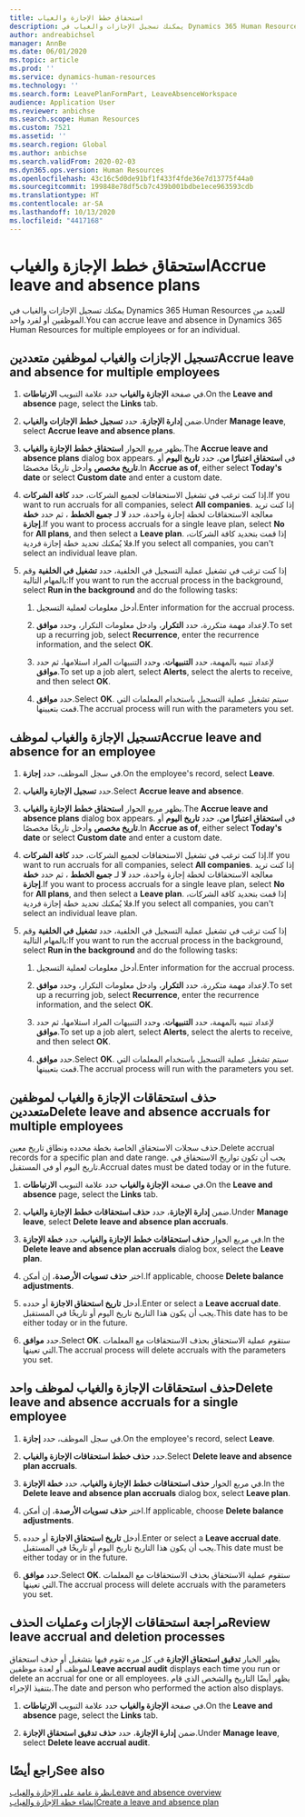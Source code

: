 ```yaml
---
title: استحقاق خطط الإجازة والغياب
description: يمكنك تسجيل الإجازات والغياب في Dynamics 365 Human Resources للعديد من الموظفين أو لفرد واحد.
author: andreabichsel
manager: AnnBe
ms.date: 06/01/2020
ms.topic: article
ms.prod: ''
ms.service: dynamics-human-resources
ms.technology: ''
ms.search.form: LeavePlanFormPart, LeaveAbsenceWorkspace
audience: Application User
ms.reviewer: anbichse
ms.search.scope: Human Resources
ms.custom: 7521
ms.assetid: ''
ms.search.region: Global
ms.author: anbichse
ms.search.validFrom: 2020-02-03
ms.dyn365.ops.version: Human Resources
ms.openlocfilehash: 43c16c5d0de91bf1f433f4fde36e7d13775f44a0
ms.sourcegitcommit: 199848e78df5cb7c439b001bdbe1ece963593cdb
ms.translationtype: HT
ms.contentlocale: ar-SA
ms.lasthandoff: 10/13/2020
ms.locfileid: "4417168"
---
```

# <a name="accrue-leave-and-absence-plans"></a><span data-ttu-id="940ae-103">استحقاق خطط الإجازة والغياب</span><span class="sxs-lookup"><span data-stu-id="940ae-103">Accrue leave and absence plans</span></span>

<span data-ttu-id="940ae-104">يمكنك تسجيل الإجازات والغياب في Dynamics 365 Human Resources للعديد من الموظفين أو لفرد واحد.</span><span class="sxs-lookup"><span data-stu-id="940ae-104">You can accrue leave and absence in Dynamics 365 Human Resources for multiple employees or for an individual.</span></span>

## <a name="accrue-leave-and-absence-for-multiple-employees"></a><span data-ttu-id="940ae-105">تسجيل الإجازات والغياب لموظفين متعددين</span><span class="sxs-lookup"><span data-stu-id="940ae-105">Accrue leave and absence for multiple employees</span></span>

1. <span data-ttu-id="940ae-106">في صفحة **‏‫الإجازة والغياب‬** حدد علامة التبويب **الارتباطات**.</span><span class="sxs-lookup"><span data-stu-id="940ae-106">On the **Leave and absence** page, select the **Links** tab.</span></span>

2. <span data-ttu-id="940ae-107">ضمن **إدارة الإجازة**، حدد **تسجيل خطط الإجازات والغياب**.</span><span class="sxs-lookup"><span data-stu-id="940ae-107">Under **Manage leave**, select **Accrue leave and absence plans**.</span></span>

3. <span data-ttu-id="940ae-108">يظهر مربع الحوار **استحقاق خطط الإجازة والغياب‬**.</span><span class="sxs-lookup"><span data-stu-id="940ae-108">The **Accrue leave and absence plans** dialog box appears.</span></span> <span data-ttu-id="940ae-109">في **استحقاق اعتبارًا من**، حدد **تاريخ اليوم** أو **تاريخ مخصص** وأدخل تاريخًا مخصصًا.</span><span class="sxs-lookup"><span data-stu-id="940ae-109">In **Accrue as of**, either select **Today's date** or select **Custom date** and enter a custom date.</span></span>

4. <span data-ttu-id="940ae-110">إذا كنت ترغب في تشغيل الاستحقاقات لجميع الشركات، حدد **كافة الشركات**.</span><span class="sxs-lookup"><span data-stu-id="940ae-110">If you want to run accruals for all companies, select **All companies**.</span></span> <span data-ttu-id="940ae-111">إذا كنت تريد معالجة الاستحقاقات لخطة إجازة واحدة، حدد **لا** لـ **جميع الخطط** ، ثم حدد **خطة إجازة**.</span><span class="sxs-lookup"><span data-stu-id="940ae-111">If you want to process accruals for a single leave plan, select **No** for **All plans**, and then select a **Leave plan**.</span></span> <span data-ttu-id="940ae-112">إذا قمت بتحديد كافة الشركات، فلا يُمكنك تحديد خطة إجازة فردية.</span><span class="sxs-lookup"><span data-stu-id="940ae-112">If you select all companies, you can't select an individual leave plan.</span></span> 

5. <span data-ttu-id="940ae-113">إذا كنت ترغب في تشغيل عملية التسجيل في الخلفية، حدد **تشغيل في الخلفية** وقم بالمهام التالية:</span><span class="sxs-lookup"><span data-stu-id="940ae-113">If you want to run the accrual process in the background, select **Run in the background** and do the following tasks:</span></span>

   1. <span data-ttu-id="940ae-114">أدخل معلومات لعملية التسجيل.</span><span class="sxs-lookup"><span data-stu-id="940ae-114">Enter information for the accrual process.</span></span>

   2. <span data-ttu-id="940ae-115">لإعداد مهمة متكررة، حدد **التكرار**، وادخل معلومات التكرار، وحدد **موافق**.</span><span class="sxs-lookup"><span data-stu-id="940ae-115">To set up a recurring job, select **Recurrence**, enter the recurrence information, and the select **OK**.</span></span>

   3. <span data-ttu-id="940ae-116">لإعداد تنبيه بالمهمة، حدد **التنبيهات**، وحدد التنبيهات المراد استلامها، ثم حدد **موافق**.</span><span class="sxs-lookup"><span data-stu-id="940ae-116">To set up a job alert, select **Alerts**, select the alerts to receive, and then select **OK**.</span></span>

   4. <span data-ttu-id="940ae-117">حدد **موافق**.</span><span class="sxs-lookup"><span data-stu-id="940ae-117">Select **OK**.</span></span> <span data-ttu-id="940ae-118">سيتم تشغيل عملية التسجيل باستخدام المعلمات التي قمت بتعيينها.</span><span class="sxs-lookup"><span data-stu-id="940ae-118">The accrual process will run with the parameters you set.</span></span>

## <a name="accrue-leave-and-absence-for-an-employee"></a><span data-ttu-id="940ae-119">تسجيل الإجازة والغياب لموظف</span><span class="sxs-lookup"><span data-stu-id="940ae-119">Accrue leave and absence for an employee</span></span>

1. <span data-ttu-id="940ae-120">في سجل الموظف، حدد **إجازة**.</span><span class="sxs-lookup"><span data-stu-id="940ae-120">On the employee's record, select **Leave**.</span></span>

2. <span data-ttu-id="940ae-121">حدد **تسجيل الإجازة والغياب**.</span><span class="sxs-lookup"><span data-stu-id="940ae-121">Select **Accrue leave and absence**.</span></span>

3. <span data-ttu-id="940ae-122">يظهر مربع الحوار **استحقاق خطط الإجازة والغياب‬**.</span><span class="sxs-lookup"><span data-stu-id="940ae-122">The **Accrue leave and absence plans** dialog box appears.</span></span> <span data-ttu-id="940ae-123">في **استحقاق اعتبارًا من**، حدد **تاريخ اليوم** أو **تاريخ مخصص** وأدخل تاريخًا مخصصًا.</span><span class="sxs-lookup"><span data-stu-id="940ae-123">In **Accrue as of**, either select **Today's date** or select **Custom date** and enter a custom date.</span></span>

4. <span data-ttu-id="940ae-124">إذا كنت ترغب في تشغيل الاستحقاقات لجميع الشركات، حدد **كافة الشركات**.</span><span class="sxs-lookup"><span data-stu-id="940ae-124">If you want to run accruals for all companies, select **All companies**.</span></span> <span data-ttu-id="940ae-125">إذا كنت تريد معالجة الاستحقاقات لخطة إجازة واحدة، حدد **لا** لـ **جميع الخطط** ، ثم حدد **خطة إجازة**.</span><span class="sxs-lookup"><span data-stu-id="940ae-125">If you want to process accruals for a single leave plan, select **No** for **All plans**, and then select a **Leave plan**.</span></span> <span data-ttu-id="940ae-126">إذا قمت بتحديد كافة الشركات، فلا يُمكنك تحديد خطة إجازة فردية.</span><span class="sxs-lookup"><span data-stu-id="940ae-126">If you select all companies, you can't select an individual leave plan.</span></span> 

5. <span data-ttu-id="940ae-127">إذا كنت ترغب في تشغيل عملية التسجيل في الخلفية، حدد **تشغيل في الخلفية** وقم بالمهام التالية:</span><span class="sxs-lookup"><span data-stu-id="940ae-127">If you want to run the accrual process in the background, select **Run in the background** and do the following tasks:</span></span>

   1. <span data-ttu-id="940ae-128">أدخل معلومات لعملية التسجيل.</span><span class="sxs-lookup"><span data-stu-id="940ae-128">Enter information for the accrual process.</span></span>

   2. <span data-ttu-id="940ae-129">لإعداد مهمة متكررة، حدد **التكرار**، وادخل معلومات التكرار، وحدد **موافق**.</span><span class="sxs-lookup"><span data-stu-id="940ae-129">To set up a recurring job, select **Recurrence**, enter the recurrence information, and the select **OK**.</span></span>

   3. <span data-ttu-id="940ae-130">لإعداد تنبيه بالمهمة، حدد **التنبيهات**، وحدد التنبيهات المراد استلامها، ثم حدد **موافق**.</span><span class="sxs-lookup"><span data-stu-id="940ae-130">To set up a job alert, select **Alerts**, select the alerts to receive, and then select **OK**.</span></span>

   4. <span data-ttu-id="940ae-131">حدد **موافق**.</span><span class="sxs-lookup"><span data-stu-id="940ae-131">Select **OK**.</span></span> <span data-ttu-id="940ae-132">سيتم تشغيل عملية التسجيل باستخدام المعلمات التي قمت بتعيينها.</span><span class="sxs-lookup"><span data-stu-id="940ae-132">The accrual process will run with the parameters you set.</span></span>

## <a name="delete-leave-and-absence-accruals-for-multiple-employees"></a><span data-ttu-id="940ae-133">حذف استحقاقات الإجازة والغياب لموظفين متعددين</span><span class="sxs-lookup"><span data-stu-id="940ae-133">Delete leave and absence accruals for multiple employees</span></span>

<span data-ttu-id="940ae-134">حذف سجلات الاستحقاق الخاصة بخطة محدده ونطاق تاريخ معين.</span><span class="sxs-lookup"><span data-stu-id="940ae-134">Delete accrual records for a specific plan and date range.</span></span> <span data-ttu-id="940ae-135">يجب أن تكون تواريخ الاستحقاق في تاريخ اليوم أو في المستقبل.</span><span class="sxs-lookup"><span data-stu-id="940ae-135">Accrual dates must be dated today or in the future.</span></span>

1. <span data-ttu-id="940ae-136">في صفحة **‏‫الإجازة والغياب‬** حدد علامة التبويب **الارتباطات**.</span><span class="sxs-lookup"><span data-stu-id="940ae-136">On the **Leave and absence** page, select the **Links** tab.</span></span>

2. <span data-ttu-id="940ae-137">ضمن **إدارة الإجازة**، حدد **حذف استحقاقات خطط الإجازة والغياب**.</span><span class="sxs-lookup"><span data-stu-id="940ae-137">Under **Manage leave**, select **Delete leave and absence plan accruals**.</span></span>

3. <span data-ttu-id="940ae-138">في مربع الحوار **حذف استحقاقات خطط الإجازة والغياب**، حدد **خطة الإجازة**.</span><span class="sxs-lookup"><span data-stu-id="940ae-138">In the **Delete leave and absence plan accruals** dialog box, select the **Leave plan**.</span></span> 

4. <span data-ttu-id="940ae-139">اختر **حذف تسويات الأرصدة**، إن أمكن.</span><span class="sxs-lookup"><span data-stu-id="940ae-139">If applicable, choose **Delete balance adjustments**.</span></span>

5. <span data-ttu-id="940ae-140">أدخل **تاريخ استحقاق الاجازة** أو حدده.</span><span class="sxs-lookup"><span data-stu-id="940ae-140">Enter or select a **Leave accrual date**.</span></span> <span data-ttu-id="940ae-141">يجب أن يكون هذا التاريخ تاريخ اليوم أو تاريخًا في المستقبل.</span><span class="sxs-lookup"><span data-stu-id="940ae-141">This date has to be either today or in the future.</span></span> 

6. <span data-ttu-id="940ae-142">حدد **موافق**.</span><span class="sxs-lookup"><span data-stu-id="940ae-142">Select **OK**.</span></span> <span data-ttu-id="940ae-143">ستقوم عملية الاستحقاق بحذف الاستحقاقات مع المعلمات التي تعينها.</span><span class="sxs-lookup"><span data-stu-id="940ae-143">The accrual process will delete accruals with the parameters you set.</span></span> 

## <a name="delete-leave-and-absence-accruals-for-a-single-employee"></a><span data-ttu-id="940ae-144">حذف استحقاقات الإجازة والغياب لموظف واحد</span><span class="sxs-lookup"><span data-stu-id="940ae-144">Delete leave and absence accruals for a single employee</span></span>

1. <span data-ttu-id="940ae-145">في سجل الموظف، حدد **إجازة**.</span><span class="sxs-lookup"><span data-stu-id="940ae-145">On the employee's record, select **Leave**.</span></span>

2. <span data-ttu-id="940ae-146">حدد **حذف خطط استحقاقات الإجازة والغياب**.</span><span class="sxs-lookup"><span data-stu-id="940ae-146">Select **Delete leave and absence plan accruals**.</span></span>

3. <span data-ttu-id="940ae-147">في مربع الحوار **حذف استحقاقات خطط الإجازة والغياب**، حدد **خطة الإجازة**.</span><span class="sxs-lookup"><span data-stu-id="940ae-147">In the **Delete leave and absence plan accruals** dialog box, select **Leave plan**.</span></span> 

4. <span data-ttu-id="940ae-148">اختر **حذف تسويات الأرصدة**، إن أمكن.</span><span class="sxs-lookup"><span data-stu-id="940ae-148">If applicable, choose **Delete balance adjustments**.</span></span>

5. <span data-ttu-id="940ae-149">أدخل **تاريخ استحقاق الاجازة** أو حدده.</span><span class="sxs-lookup"><span data-stu-id="940ae-149">Enter or select a **Leave accrual date**.</span></span> <span data-ttu-id="940ae-150">يجب أن يكون هذا التاريخ تاريخ اليوم أو تاريخًا في المستقبل.</span><span class="sxs-lookup"><span data-stu-id="940ae-150">This date must be either today or in the future.</span></span> 

6. <span data-ttu-id="940ae-151">حدد **موافق**.</span><span class="sxs-lookup"><span data-stu-id="940ae-151">Select **OK**.</span></span> <span data-ttu-id="940ae-152">ستقوم عملية الاستحقاق بحذف الاستحقاقات مع المعلمات التي تعينها.</span><span class="sxs-lookup"><span data-stu-id="940ae-152">The accrual process will delete accruals with the parameters you set.</span></span> 

## <a name="review-leave-accrual-and-deletion-processes"></a><span data-ttu-id="940ae-153">مراجعة استحقاقات الإجازات وعمليات الحذف</span><span class="sxs-lookup"><span data-stu-id="940ae-153">Review leave accrual and deletion processes</span></span>

<span data-ttu-id="940ae-154">يظهر الخيار **تدقيق استحقاق الإجازة** في كل مره تقوم فيها بتشغيل أو حذف استحقاق لموظف أو لعدة موظفين.</span><span class="sxs-lookup"><span data-stu-id="940ae-154">**Leave accrual audit** displays each time you run or delete an accrual for one or all employees.</span></span> <span data-ttu-id="940ae-155">يظهر أيضًا التاريخ والشخص الذي قام بتنفيذ الإجراء.</span><span class="sxs-lookup"><span data-stu-id="940ae-155">The date and person who performed the action also displays.</span></span>

1. <span data-ttu-id="940ae-156">في صفحة **‏‫الإجازة والغياب‬** حدد علامة التبويب **الارتباطات**.</span><span class="sxs-lookup"><span data-stu-id="940ae-156">On the **Leave and absence** page, select the **Links** tab.</span></span>

2. <span data-ttu-id="940ae-157">ضمن **إدارة الإجازة**، حدد **حذف تدقيق استحقاق الإجازة**.</span><span class="sxs-lookup"><span data-stu-id="940ae-157">Under **Manage leave**, select **Delete leave accrual audit**.</span></span>

## <a name="see-also"></a><span data-ttu-id="940ae-158">راجع أيضًا</span><span class="sxs-lookup"><span data-stu-id="940ae-158">See also</span></span>

[<span data-ttu-id="940ae-159">نظرة عامة على الإجازة والغياب</span><span class="sxs-lookup"><span data-stu-id="940ae-159">Leave and absence overview</span></span>](hr-leave-and-absence-overview.md)</br>
[<span data-ttu-id="940ae-160">إنشاء خطة الإجازة والغياب</span><span class="sxs-lookup"><span data-stu-id="940ae-160">Create a leave and absence plan</span></span>](hr-leave-and-absence-plans.md)
